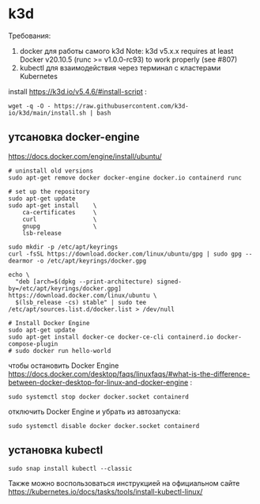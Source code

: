 # k3d

Требования:
1. docker для работы самого k3d
Note: k3d v5.x.x requires at least Docker v20.10.5 (runc >= v1.0.0-rc93) to work properly (see #807)
2. kubectl для взаимодействия через терминал с кластерами Kubernetes


install
https://k3d.io/v5.4.6/#install-script :

```
wget -q -O - https://raw.githubusercontent.com/k3d-io/k3d/main/install.sh | bash
```

## утсановка docker-engine
https://docs.docker.com/engine/install/ubuntu/
```
# uninstall old versions
sudo apt-get remove docker docker-engine docker.io containerd runc

# set up the repository
sudo apt-get update
sudo apt-get install    \
    ca-certificates     \
    curl                \
    gnupg               \
    lsb-release

sudo mkdir -p /etc/apt/keyrings
curl -fsSL https://download.docker.com/linux/ubuntu/gpg | sudo gpg --dearmor -o /etc/apt/keyrings/docker.gpg

echo \
  "deb [arch=$(dpkg --print-architecture) signed-by=/etc/apt/keyrings/docker.gpg] https://download.docker.com/linux/ubuntu \
  $(lsb_release -cs) stable" | sudo tee /etc/apt/sources.list.d/docker.list > /dev/null

# Install Docker Engine
sudo apt-get update
sudo apt-get install docker-ce docker-ce-cli containerd.io docker-compose-plugin
# sudo docker run hello-world
```
чтобы остановить Docker Engine https://docs.docker.com/desktop/faqs/linuxfaqs/#what-is-the-difference-between-docker-desktop-for-linux-and-docker-engine :
```
sudo systemctl stop docker docker.socket containerd
```
отключить Docker Engine и убрать из автозапуска:
```
sudo systemctl disable docker docker.socket containerd
```

## установка kubectl
```
sudo snap install kubectl --classic
```
Также можно воспользоваться инструкцией на официальном сайте
https://kubernetes.io/docs/tasks/tools/install-kubectl-linux/